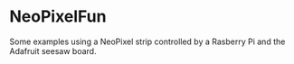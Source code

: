 # NeoPixelFun

Some examples using a NeoPixel strip controlled by a Rasberry Pi and the Adafruit seesaw board.
